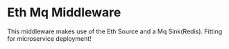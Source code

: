 # Eth Mq Middleware

This middleware makes use of the Eth Source and a Mq Sink(Redis). Fitting for microservice deployment!
